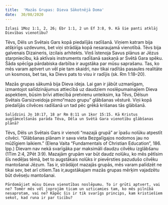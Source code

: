 ```yaml
---
title:  'Mazās Grupas: Dieva Sākotnējā Doma'
date:  30/08/2020
---
```


`Izlasi 1Moz 1:1, 2, 26; Ebr 1:1, 2 un Ef 3:8, 9. Kā šie panti atklāj Dievības vienotību?`

Tēvs, Dēls un Svētais Gars kopā piedalījās radīšanā. Viņiem katram bija atšķirīgs uzdevums, bet viņi strādāja kopā nesaraujamā vienotībā. Tēvs bija galvenais Dizaineris, izcilais arhitekts. Viņš īstenoja Savus plānus ar Jēzus starpniecību, kā aktīvais instruments radīšanā saskaņā ar Svētā Gara spēku. Šāda spēcīga pārdabiska darbība ir augstāka par mūsu saprašanu. Tas, ko mēs varam aptvert un vēl pie tam skaidri, nav tikai radītās pasaules realitāte un kosmoss, bet tas, ka Dievs pats to visu ir radījis (sk. Rm 1:18–20).

Mazās grupas sākumā bija Dieva ideja. Lai gan ir jābūt uzmanīgam, izmantojot salīdzinājumus attiecībā uz daudziem noslēpumainajiem Dieva aspektiem, būsim brīvi attiecībā pretvienu unteiksim, ka Tēvs, Dēlsun Svētais Garsizveidoja pirmo“mazo grupu” glābšanas vēsturē. Viņi kopā piedalījās cilvēces radīšanā un tad pēc grēkā krišanas tās glābšanā.

`Salīdzini Jņ 10:17, 18 ar Rm 8:11 un 1kor 15:15. Kā Kristus augšāmcelšanās parāda Tēva, Dēla un Svētā Gara vienotību glābšanas plānā?`

Tēvs, Dēls un Svētais Gars ir vienoti “mazajā grupā” ar īpašu nolūku atpestīt cilvēci. “Glābšanas plānam ir sava vieta Bezgalīgajos nodomos jau no mūžīgiem laikiem.” (Elena Vaita “Fundamentals of Christian Education”, 186. lpp.) Dievam nav nekā svarīgāka par maksimāli daudzu cilvēku izglābšanu (1Tim 2:4, 2Pēt 3:9). Mazajām grupām var būt daudz nolūku, ko mēs pētīsim šīs nedēļas tēmā, bet to augstākais nolūks ir pievērsties pazudušo cilvēku mantošanai Jēzum. Tas ir, strādājot mazajās grupās, mēs varam palīdzēt ne tikai sev, bet arī citiem.Tas ir,augstākajam mazās grupas mērķim vajadzētu būt dvēseļu mantošanai.

`Pārdomājiet mūsu Dieva vienotības noslēpumu. To ir grūti aptvert, vai ne? Tomēr mēs vēl joprojām ticam un uzticamies tam, ko mēs pilnībā nesaprotam, vai ne? Kāpēc šis ir tik svarīgs princips, kam kristiešiem sekot, kad runa ir par ticību?`